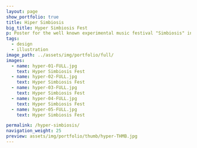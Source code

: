 ```yaml
---
layout: page
show_portfolio: true
title: Hiper Simbiosis
big_title: Hyper Simbiosis Fest
p: Poster for the well known experimental music festival "Simbiosis" in its special edition "Hyper-Simbiosis", that took place in Tabacalera, Madrid in 2011.
tags:
  - design
  - illustration
image_path: ../assets/img/portfolio/full/
images:
  - name: hyper-01-FULL.jpg
    text: Hyper Simbiosis Fest
  - name: hyper-02-FULL.jpg
    text: Hyper Simbiosis Fest
  - name: hyper-03-FULL.jpg
    text: Hyper Simbiosis Fest
  - name: hyper-04-FULL.jpg
    text: Hyper Simbiosis Fest
  - name: hyper-05-FULL.jpg
    text: Hyper Simbiosis Fest

permalink: /hyper-simbiosis/
navigation_weight: 25
preview: assets/img/portfolio/thumb/hyper-THMB.jpg
---
```

